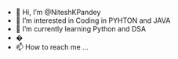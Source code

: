 - 👋 Hi, I’m @NiteshKPandey
- 👀 I’m interested in Coding in PYHTON and JAVA
- 🌱 I’m currently learning Python and DSA
- �
- 📫 How to reach me ...

<!---
NiteshKPandey/NiteshKPandey is a ✨ special ✨ repository because its `README.md` (this file) appears on your GitHub profile.
You can click the Preview link to take a look at your changes.
--->
